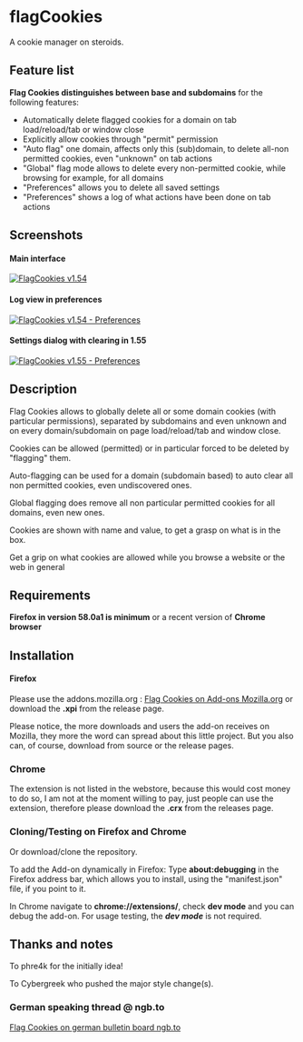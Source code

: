 # flagCookies
A cookie manager on steroids.

## Feature list

**Flag Cookies distinguishes between base and subdomains** for the following features:

- Automatically delete flagged cookies for a domain on tab load/reload/tab or window close
- Explicitly allow cookies through "permit" permission
- "Auto flag" one domain, affects only this (sub)domain, to delete all-non permitted cookies, even "unknown" on tab actions
- "Global" flag mode allows to delete every non-permitted cookie, while browsing for example, for all domains
- "Preferences" allows you to delete all saved settings
- "Preferences" shows a log of what actions have been done on tab actions

## Screenshots

#### Main interface

[![FlagCookies v1.54](https://www.picflash.org/img/2017/12/27/eknl0uj9lt6tfww.png "Flag Cookies v1.54")](https://www.picflash.org/viewer.php?img=eknl0uj9lt6tfww.png)

#### Log view in preferences

[![FlagCookies v1.54 - Preferences](https://www.picflash.org/img/2017/12/27/21ddkv2jjlaz2jr.png "Version 1.54 - Log view in preferences")](https://www.picflash.org/viewer.php?img=21ddkv2jjlaz2jr.png)

#### Settings dialog with clearing in 1.55

[![FlagCookies v1.55 - Preferences](https://www.picflash.org/img/2017/12/28/b731uwf22iks7dj.png "Settings view in version 1.55, with option to clear all stored settings and data")](https://www.picflash.org/viewer.php?img=b731uwf22iks7dj.png)

## Description

Flag Cookies allows to globally delete all or some domain cookies (with particular permissions), separated by subdomains and even unknown and on every domain/subdomain on page load/reload/tab and window close.

Cookies can be allowed (permitted) or in particular forced to be deleted by "flagging" them.

Auto-flagging can be used for a domain (subdomain based) to auto clear all non permitted cookies, even undiscovered ones.

Global flagging does remove all non particular permitted cookies for all domains, even new ones.

Cookies are shown with name and value, to get a grasp on what is in the box.

Get a grip on what cookies are allowed while you browse a website or the web in general


## Requirements

**Firefox in version 58.0a1 is minimum** or a recent version of **Chrome browser**


## Installation

#### Firefox
Please use the addons.mozilla.org : [Flag Cookies on Add-ons Mozilla.org](https://addons.mozilla.org/en-US/firefox/addon/flag-cookies/) or download the **.xpi** from the release page.

Please notice, the more downloads and users the add-on receives on Mozilla, they more the word can spread about this little project. But you also can, of course, download from source or the release pages.

### Chrome
The extension is not listed in the webstore, because this would cost money to do so, I am not at the moment willing to pay, just people can use the extension, therefore please download the **.crx** from the releases page.

### Cloning/Testing on Firefox and Chrome

Or download/clone the repository.

To add the Add-on dynamically in Firefox: Type **about:debugging** in the Firefox address bar, which allows you to install, using the "manifest.json" file, if you point to it.

In Chrome navigate to **chrome://extensions/**, check **dev mode** and you can debug the add-on. For usage testing, the ***dev mode*** is not required.

## Thanks and notes

To phre4k for the initially idea!

To Cybergreek who pushed the major style change(s).

### German speaking thread @ ngb.to
[Flag Cookies on german bulletin board ngb.to](https://ngb.to/threads/32496-Firefox-Addon-FlagCookies)
